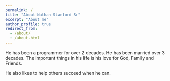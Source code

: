 ```yaml
---
permalink: /
title: "About Nathan Stanford Sr"
excerpt: "About me"
author_profile: true
redirect_from: 
  - /about/
  - /about.html
---
```


He has been a programmer for over 2 decades. He has been married over 3 decades. The important things in his life is his love for God, Family and Friends.  

He also likes to help others succeed when he can.

